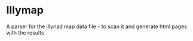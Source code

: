 # Illymap
A parser for the illyriad map data file - to scan it and generate html pages with the results


